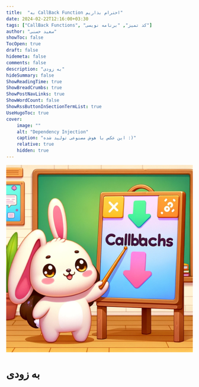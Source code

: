 ```yaml
---
title:  "به CallBack Function احترام بذاریم"
date: 2024-02-22T12:16:00+03:30
tags: ["CallBack Functions", "کد تمیز", "برنامه نویسی"]
author: "سعید حسنی"
showToc: false
TocOpen: true
draft: false
hidemeta: false
comments: false
description: "به زودی"
hideSummary: false
ShowReadingTime: true
ShowBreadCrumbs: true
ShowPostNavLinks: true
ShowWordCount: false
ShowRssButtonInSectionTermList: true
UseHugoToc: true
cover:
    image: ""
    alt: "Dependency Injection"
    caption: "این عکس با هوش مصنوعی تولید شده :)" 
    relative: true
    hidden: true
---
```

![SGD](https://raw.githubusercontent.com/hasanisaeed/hasanisaeed.github.io/main/content/posts/respect-to-callback-function/images/callback_function.webp#center)

# به زودی